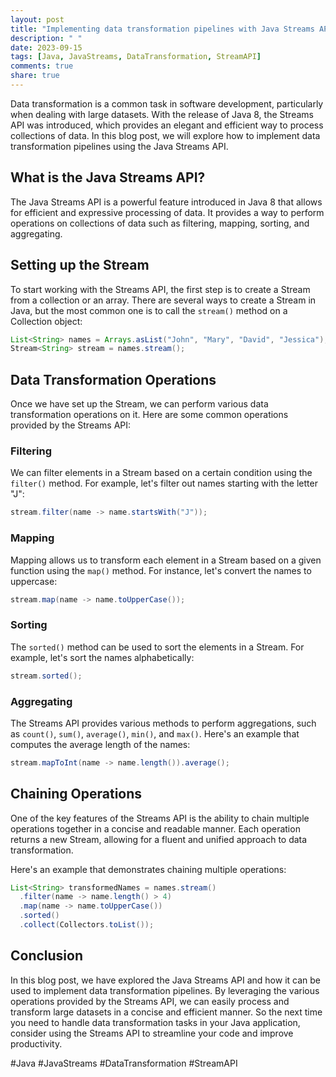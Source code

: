 ```yaml
---
layout: post
title: "Implementing data transformation pipelines with Java Streams API"
description: " "
date: 2023-09-15
tags: [Java, JavaStreams, DataTransformation, StreamAPI]
comments: true
share: true
---
```


Data transformation is a common task in software development, particularly when dealing with large datasets. With the release of Java 8, the Streams API was introduced, which provides an elegant and efficient way to process collections of data. In this blog post, we will explore how to implement data transformation pipelines using the Java Streams API.

## What is the Java Streams API?

The Java Streams API is a powerful feature introduced in Java 8 that allows for efficient and expressive processing of data. It provides a way to perform operations on collections of data such as filtering, mapping, sorting, and aggregating.

## Setting up the Stream

To start working with the Streams API, the first step is to create a Stream from a collection or an array. There are several ways to create a Stream in Java, but the most common one is to call the `stream()` method on a Collection object:

```java
List<String> names = Arrays.asList("John", "Mary", "David", "Jessica");
Stream<String> stream = names.stream();
```

## Data Transformation Operations

Once we have set up the Stream, we can perform various data transformation operations on it. Here are some common operations provided by the Streams API:

### Filtering

We can filter elements in a Stream based on a certain condition using the `filter()` method. For example, let's filter out names starting with the letter "J":

```java
stream.filter(name -> name.startsWith("J"));
```

### Mapping

Mapping allows us to transform each element in a Stream based on a given function using the `map()` method. For instance, let's convert the names to uppercase:

```java
stream.map(name -> name.toUpperCase());
```

### Sorting

The `sorted()` method can be used to sort the elements in a Stream. For example, let's sort the names alphabetically:

```java
stream.sorted();
```

### Aggregating

The Streams API provides various methods to perform aggregations, such as `count()`, `sum()`, `average()`, `min()`, and `max()`. Here's an example that computes the average length of the names:

```java
stream.mapToInt(name -> name.length()).average();
```

## Chaining Operations

One of the key features of the Streams API is the ability to chain multiple operations together in a concise and readable manner. Each operation returns a new Stream, allowing for a fluent and unified approach to data transformation.

Here's an example that demonstrates chaining multiple operations:

```java
List<String> transformedNames = names.stream()
  .filter(name -> name.length() > 4)
  .map(name -> name.toUpperCase())
  .sorted()
  .collect(Collectors.toList());
```

## Conclusion

In this blog post, we have explored the Java Streams API and how it can be used to implement data transformation pipelines. By leveraging the various operations provided by the Streams API, we can easily process and transform large datasets in a concise and efficient manner. So the next time you need to handle data transformation tasks in your Java application, consider using the Streams API to streamline your code and improve productivity.

#Java #JavaStreams #DataTransformation #StreamAPI